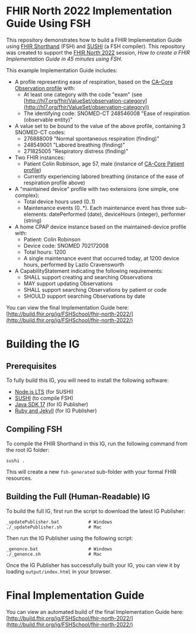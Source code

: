 # FHIR North 2022 Implementation Guide Using FSH

This repository demonstrates how to build a FHIR Implementation Guide using [FHIR Shorthand](https://hl7.org/fhir/uv/shorthand/index.html) (FSH) and [SUSHI](https://fshschool.org/docs/sushi/) (a FSH compiler). This repository was created to support the [FHIR North 2022](https://fhirnorth.mohawkcollege.ca/) session, _How to create a FHIR Implementation Guide in 45 minutes using FSH_.

This example Implementation Guide includes:

* A profile representing ease of respiration, based on the [CA-Core Observation profile](https://simplifier.net/packages/hl7.fhir.ca.baseline/1.1.3/files/722820) with:
  * At least one category with the code "exam" (see [http://hl7.org/fhir/ValueSet/observation-category](http://hl7.org/fhir/ValueSet/observation-category))
  * The identifying code: SNOMED-CT 248546008 "Ease of respiration (observable entity)"
* A value set to be bound to the value of the above profile, containing 3 SNOMED-CT codes:
  * 276888009 "Normal spontaneous respiration (finding)"
  * 248549001 "Labored breathing (finding)"
  * 271825005 "Respiratory distress (finding)"
* Two FHIR instances:
  * Patient Colin Robinson, age 57, male (instance of [CA-Core Patient profile](https://simplifier.net/packages/hl7.fhir.ca.baseline/1.1.3/files/722828))
  * Currently experiencing labored breathing (instance of the ease of respiration profile above)
* A "maintained device" profile with two extensions (one simple, one complex):
  * Total device hours used (0..1)
  * Maintenance events (0..*). Each maintenance event has three sub-elements: datePerformed (date), deviceHours (integer), performer (string)
* A home CPAP device instance based on the maintained-device profile with:
  * Patient: Colin Robinson
  * Device code: SNOMED 702172008
  * Total hours: 1200
  * A single maintenance event that occurred today, at 1200 device hours, performed by Lazlo Cravensworth
* A CapabilityStatement indicating the following requirements:
  * SHALL support creating and searching Observations
  * MAY support updating Observations
  * SHALL support searching Observations by patient or code
  * SHOULD support searching Observations by date

You can view the final Implementation Guide here: [http://build.fhir.org/ig/FSHSchool/fhir-north-2022/](http://build.fhir.org/ig/FSHSchool/fhir-north-2022/)

# Building the IG

## Prerequisites

To fully build this IG, you will need to install the following software:

* [Node.js LTS](https://nodejs.org/) (for SUSHI)
* [SUSHI](https://fshschool.org/docs/sushi/installation/) (to compile FSH)
* [Java SDK 17](https://adoptium.net/temurin/releases/?version=17) (for IG Publisher)
* [Ruby and Jekyll](https://jekyllrb.com/docs/installation/#guides) (for IG Publisher)

## Compiling FSH

To compile the FHIR Shorthand in this IG, run the following command from the root IG folder:
```
sushi .
```

This will create a new `fsh-generated` sub-folder with your formal FHIR resources.

## Building the Full (Human-Readable) IG

To build the full IG, first run the script to download the latest IG Publisher:
```
_updatePublisher.bat           # Windows
./_updatePublisher.sh          # Mac
```

Then run the IG Publisher using the following script:
```
_genonce.bat                   # Windows
./_genonce.sh                  # Mac
```

Once the IG Publisher has successfully built your IG, you can view it by loading `output/index.html` in your browser.

# Final Implementation Guide

You can view an automated build of the final Implementation Guide here: [http://build.fhir.org/ig/FSHSchool/fhir-north-2022/](http://build.fhir.org/ig/FSHSchool/fhir-north-2022/)